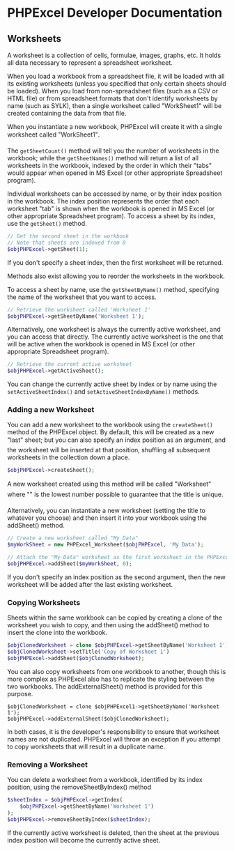# PHPExcel Developer Documentation

## Worksheets

A worksheet is a collection of cells, formulae, images, graphs, etc. It holds all data necessary to represent a spreadsheet worksheet.

When you load a workbook from a spreadsheet file, it will be loaded with all its existing worksheets (unless you specified that only certain sheets should be loaded). When you load from non-spreadsheet files (such as a CSV or HTML file) or from spreadsheet formats that don't identify worksheets by name (such as SYLK), then a single worksheet called "WorkSheet1" will be created containing the data from that file.

When you instantiate a new workbook, PHPExcel will create it with a single worksheet called "WorkSheet1".

The `getSheetCount()` method will tell you the number of worksheets in the workbook; while the `getSheetNames()` method will return a list of all worksheets in the workbook, indexed by the order in which their "tabs" would appear when opened in MS Excel (or other appropriate Spreadsheet program).

Individual worksheets can be accessed by name, or by their index position in the workbook. The index position represents the order that each worksheet "tab" is shown when the workbook is opened in MS Excel (or other appropriate Spreadsheet program). To access a sheet by its index, use the `getSheet()` method.

```php
// Get the second sheet in the workbook
// Note that sheets are indexed from 0
$objPHPExcel->getSheet(1);
```

If you don't specify a sheet index, then the first worksheet will be returned.

Methods also exist allowing you to reorder the worksheets in the workbook.

To access a sheet by name, use the `getSheetByName()` method, specifying the name of the worksheet that you want to access.

```php
// Retrieve the worksheet called 'Worksheet 1'
$objPHPExcel->getSheetByName('Worksheet 1');
```

Alternatively, one worksheet is always the currently active worksheet, and you can access that directly. The currently active worksheet is the one that will be active when the workbook is opened in MS Excel (or other appropriate Spreadsheet program).

```php
// Retrieve the current active worksheet
$objPHPExcel->getActiveSheet();
```

You can change the currently active sheet by index or by name using the `setActiveSheetIndex()` and `setActiveSheetIndexByName()` methods.

### Adding a new Worksheet

You can add a new worksheet to the workbook using the `createSheet()` method of the PHPExcel object. By default, this will be created as a new "last" sheet; but you can also specify an index position as an argument, and the worksheet will be inserted at that position, shuffling all subsequent worksheets in the collection down a place.

```php
$objPHPExcel->createSheet();
```

A new worksheet created using this method will be called "Worksheet<n>" where "<n>" is the lowest number possible to guarantee that the title is unique.

Alternatively, you can instantiate a new worksheet (setting the title to whatever you choose) and then insert it into your workbook using the addSheet() method.

```php
// Create a new worksheet called "My Data"
$myWorkSheet = new PHPExcel_Worksheet($objPHPExcel, 'My Data');

// Attach the "My Data" worksheet as the first worksheet in the PHPExcel object
$objPHPExcel->addSheet($myWorkSheet, 0);
```

If you don't specify an index position as the second argument, then the new worksheet will be added after the last existing worksheet.

### Copying Worksheets

Sheets within the same workbook can be copied by creating a clone of the worksheet you wish to copy, and then using the addSheet() method to insert the clone into the workbook.

```php
$objClonedWorksheet = clone $objPHPExcel->getSheetByName('Worksheet 1');
$objClonedWorksheet->setTitle('Copy of Worksheet 1')
$objPHPExcel->addSheet($objClonedWorksheet);
```

You can also copy worksheets from one workbook to another, though this is more complex as PHPExcel also has to replicate the styling between the two workbooks. The addExternalSheet() method is provided for this purpose.

```
$objClonedWorksheet = clone $objPHPExcel1->getSheetByName('Worksheet 1');
$objPHPExcel->addExternalSheet($objClonedWorksheet);
```

In both cases, it is the developer's responsibility to ensure that worksheet names are not duplicated. PHPExcel will throw an exception if you attempt to copy worksheets that will result in a duplicate name.

### Removing a Worksheet

You can delete a worksheet from a workbook, identified by its index position, using the removeSheetByIndex() method

```php
$sheetIndex = $objPHPExcel->getIndex(
    $objPHPExcel->getSheetByName('Worksheet 1')
);
$objPHPExcel->removeSheetByIndex($sheetIndex);
```

If the currently active worksheet is deleted, then the sheet at the previous index position will become the currently active sheet.
